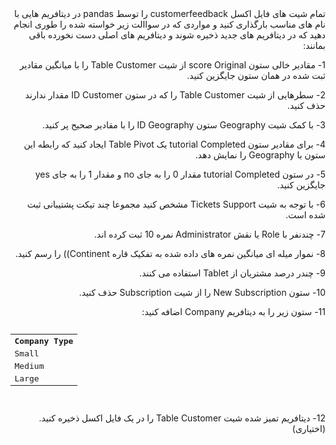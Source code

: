 <div dir="rtl">
تمام شیت های فایل اکسل customerfeedback را توسط pandas در دیتافریم هایی با نام های مناسب بارگذاری کنید و مواردی که در سواالت زیر خواسته شده را طوری انجام دهید که در دیتافریم های جدید ذخیره شوند و دیتافریم های اصلی دست نخورده باقی بمانند:
 
1- مقادیر خالی ستون score Original از شیت Table Customer را با میانگین مقادیر ثبت شده در همان ستون جایگزین کنید. 

2- سطرهایی از شیت Table Customer را که در ستون ID Customer مقدار ندارند حذف کنید. 

3- با کمک شیت Geography ستون ID Geography را با مقادیر صحیح پر کنید. 

4- برای مقادیر ستون tutorial Completed یک Table Pivot ایجاد کنید که رابطه این ستون با Geography را نمایش دهد. 

5- در ستون tutorial Completed مقدار 0 را به جای no و مقدار 1 را به جای yes جایگزین کنید. 

6- با توجه به شیت Tickets Support مشخص کنید مجموعا چند تیکت پشتیبانی ثبت شده است. 

7- چندنفر با Role یا نقش Administrator نمره 10 ثبت کرده اند. 

8- نموار میله ای میانگین نمره های داده شده به تفکیک قاره Continent)) را رسم کنید. 

9- چندر درصد مشتریان از Tablet استفاده می کنند. 

10- ستون New Subscription را از شیت Subscription حذف کنید. 

11- ستون زیر را به دیتافریم Company اضافه کنید:
<pre dir="ltr">
<table style="width: 100%">
    <tr>
        <th>Company Type</th>
    </tr>
    <tr>
        <td>Small</td>
    </tr>
    <tr>
        <td>Medium</td>
    </tr>
    <tr>
        <td>Large</td>
    </tr>
</table>
</pre>

12- دیتافریم تمیز شده شیت Table Customer را در یک فایل اکسل ذخیره کنید.(اختیاری)
</div>